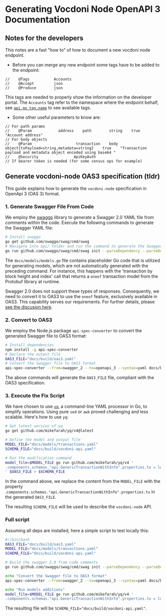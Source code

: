 # Generating Vocdoni Node OpenAPI 3 Documentation

## Notes for the developers

This notes are a fast "how to" of how to document a new vocdoni node endpoint. 

- Before you can merge any new endpoint some tags have to be added to the endpoint:

```
//    @Tags           Accounts
//    @Accept         json
//    @Produce        json
```

This tags are needed to properly show the information on the developer portal. 
The `Accounts` tag refer to the namespace where the endpoint behalf, see 
[`api.go tag.name`](../api.go) to see available tags.

- Some other useful parameters to know are:

```
// For path params
//    @Param            address    path        string    true    "Account address"
// For body objects 
//    @Param                    transaction    body        object{txPayload=string,metadata=string}    true    "Transaction payload and metadata object encoded using base64 "
//    @Security                ApiKeyAuth
// If bearer token is needed (for some census ops for example)
```

## Generate vocdoni-node OAS3 specification (tldr)


This guide explains how to generate the `vocdoni-node` specification in OpenApi 3 
(OAS 3) format.

### 1. Generate Swagger File From Code

We employ the [swaggo](https://github.com/swaggo/swag) library to generate a Swagger 2.0 YAML file from comments within the code. Execute the following commands to generate the Swagger YAML file:

```bash
# Install swaggo
go get github.com/swaggo/swag/cmd/swag
# Navigate into api/ folder and run the command to generate the Swagger YAML file:
go run github.com/swaggo/swag/cmd/swag init --parseDependency --parseDepth 1 --parseInternal --md docs/descriptions --overridesFile docs/.swaggo -g api.go -d ./,docs/models/models.go -o ./docs/build
```

The `docs/models/models.go` file contains placeholder Go code that is utilized for generating models, which are not automatically generated with the preceding command. For instance, this happens with the 'transaction by block height and index' call that returns a `oneof` transaction model from the Protobuf library at runtime.

Swagger 2.0 does not support these types of responses. Consequently, we need to convert it to OAS3 to use the `oneof` feature, exclusively available in OAS3. This capability serves our requirements. For further details, please [see the discusion here](https://github.com/vocdoni/interoperability/issues/70#issuecomment-1598424008).

### 2. Convert to OAS3

We employ the Node.js package `api-spec-converter` to convert the generated Swagger file to OAS3 format:

```bash
# Install dependencies
npm install -g api-spec-converter
# Declare the output file
OAS3_FILE="docs/build/oas3.yaml"
# Convert the Swagger file to OAS3 format
api-spec-converter --from=swagger_2 --to=openapi_3 --syntax=yaml docs/build/swagger.yaml > $OAS3_FILE
```

The above commands will generate the `OAS3_FILE` file, compliant with the OAS3 specification.

### 3. Execute the Fix Script

We have chosen to use [`yq`](https://github.com/mikefarah/yq), a command-line YAML processor in Go, to simplify operations. Using pure `sed` or `awk` proved challenging and less scalable. Here's how to use `yq`:

```bash
# Get latest version of yq
go get github.com/mikefarah/yq/v4@latest

# Define the model and output file
MODEL_FILE="docs/models/transactions.yaml"
SCHEMA_FILE="docs/build/vocdoni-api.yaml"

# Run the modification command
model_file=$MODEL_FILE go run github.com/mikefarah/yq/v4 '
.components.schemas."api.GenericTransactionWithInfo".properties.tx = load(strenv(model_file)).target
' $OAS3_FILE > $SCHEMA_FILE
```

In the command above, we replace the content from the `MODEL_FILE` with the property .`components.schemas."api.GenericTransactionWithInfo".properties.tx` in the generated `OAS3_FILE`.


The resulting `SCHEMA_FILE` will be used to describe the `vocdoni-node` API.

### Full script

Assuming all deps are installed, here a simple script to test locally this:


```bash
#!/bin/bash
OAS3_FILE="docs/build/oas3.yaml"
MODEL_FILE="docs/models/transactions.yaml"
SCHEMA_FILE="docs/build/vocdoni-api.yaml"

# Build the swagger 2.0 from code comments
go run github.com/swaggo/swag/cmd/swag init --parseDependency --parseDepth 1 --parseInternal --md docs/descriptions --overridesFile docs/.swaggo -g api.go -d ./,docs/models/models.go -o ./docs/build

echo "Convert the Swagger file to OAS3 format"
api-spec-converter --from=swagger_2 --to=openapi_3 --syntax=yaml docs/build/swagger.yaml > $OAS3_FILE

echo "Run models additions"
model_file=$MODEL_FILE go run github.com/mikefarah/yq/v4 '
.components.schemas."api.GenericTransactionWithInfo".properties.tx = load(strenv(model_file)).target' $OAS3_FILE > $SCHEMA_FILE
```

The resulting file will be `SCHEMA_FILE="docs/build/vocdoni-api.yaml"`.



